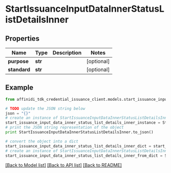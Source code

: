 # StartIssuanceInputDataInnerStatusListDetailsInner

## Properties

| Name         | Type    | Description | Notes      |
| ------------ | ------- | ----------- | ---------- |
| **purpose**  | **str** |             | [optional] |
| **standard** | **str** |             | [optional] |

## Example

```python
from affinidi_tdk_credential_issuance_client.models.start_issuance_input_data_inner_status_list_details_inner import StartIssuanceInputDataInnerStatusListDetailsInner

# TODO update the JSON string below
json = "{}"
# create an instance of StartIssuanceInputDataInnerStatusListDetailsInner from a JSON string
start_issuance_input_data_inner_status_list_details_inner_instance = StartIssuanceInputDataInnerStatusListDetailsInner.from_json(json)
# print the JSON string representation of the object
print StartIssuanceInputDataInnerStatusListDetailsInner.to_json()

# convert the object into a dict
start_issuance_input_data_inner_status_list_details_inner_dict = start_issuance_input_data_inner_status_list_details_inner_instance.to_dict()
# create an instance of StartIssuanceInputDataInnerStatusListDetailsInner from a dict
start_issuance_input_data_inner_status_list_details_inner_from_dict = StartIssuanceInputDataInnerStatusListDetailsInner.from_dict(start_issuance_input_data_inner_status_list_details_inner_dict)
```

[[Back to Model list]](../README.md#documentation-for-models) [[Back to API list]](../README.md#documentation-for-api-endpoints) [[Back to README]](../README.md)
